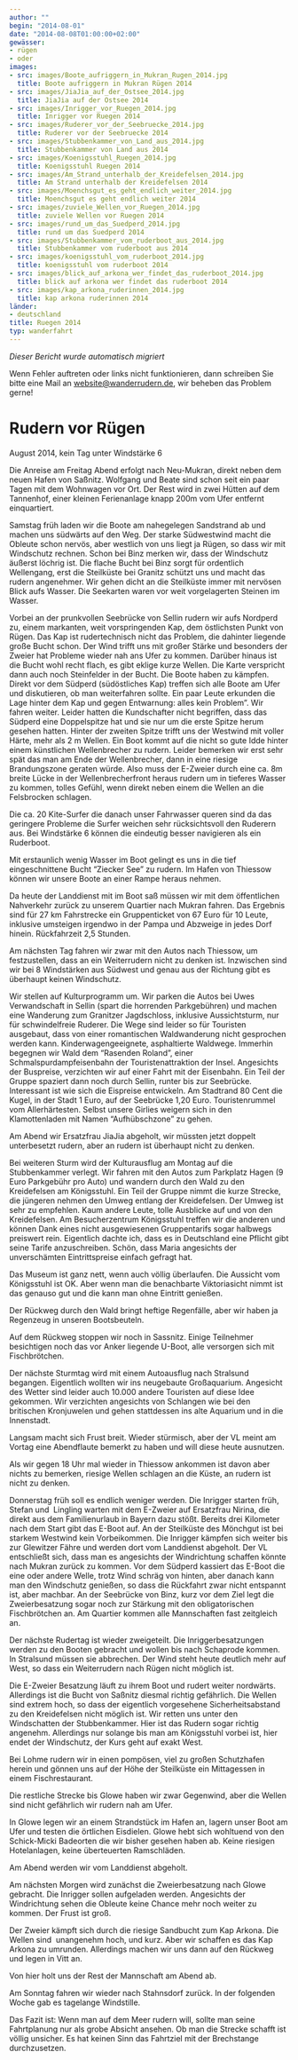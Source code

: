 ```yaml
---
author: ""
begin: "2014-08-01"
date: "2014-08-08T01:00:00+02:00"
gewässer:
- rügen
- oder
images:
- src: images/Boote_aufriggern_in_Mukran_Rugen_2014.jpg
  title: Boote aufriggern in Mukran Rügen 2014
- src: images/JiaJia_auf_der_Ostsee_2014.jpg
  title: JiaJia auf der Ostsee 2014
- src: images/Inrigger_vor_Ruegen_2014.jpg
  title: Inrigger vor Ruegen 2014
- src: images/Ruderer_vor_der_Seebruecke_2014.jpg
  title: Ruderer vor der Seebruecke 2014
- src: images/Stubbenkammer_von_Land_aus_2014.jpg
  title: Stubbenkammer von Land aus 2014
- src: images/Koenigsstuhl_Ruegen_2014.jpg
  title: Koenigsstuhl Ruegen 2014
- src: images/Am_Strand_unterhalb_der_Kreidefelsen_2014.jpg
  title: Am Strand unterhalb der Kreidefelsen 2014
- src: images/Moenchsgut_es_geht_endlich_weiter_2014.jpg
  title: Moenchsgut es geht endlich weiter 2014
- src: images/zuviele_Wellen_vor_Ruegen_2014.jpg
  title: zuviele Wellen vor Ruegen 2014
- src: images/rund_um_das_Suedperd_2014.jpg
  title: rund um das Suedperd 2014
- src: images/Stubbenkammer_vom_ruderboot_aus_2014.jpg
  title: Stubbenkammer vom ruderboot aus 2014
- src: images/koenigsstuhl_vom_ruderboot_2014.jpg
  title: koenigsstuhl vom ruderboot 2014
- src: images/blick_auf_arkona_wer_findet_das_ruderboot_2014.jpg
  title: blick auf arkona wer findet das ruderboot 2014
- src: images/kap_arkona_ruderinnen_2014.jpg
  title: kap arkona ruderinnen 2014
länder:
- deutschland
title: Ruegen 2014
typ: wanderfahrt
---
```



*Dieser Bericht wurde automatisch migriert*

Wenn Fehler auftreten oder links nicht funktionieren, dann schreiben Sie bitte eine Mail an website@wanderrudern.de, wir beheben das Problem gerne!



# Rudern vor Rügen


August 2014, kein Tag unter Windstärke 6

Die Anreise am Freitag Abend erfolgt nach Neu-Mukran, direkt neben dem neuen Hafen von Saßnitz. Wolfgang und Beate sind schon seit ein paar Tagen mit dem Wohnwagen vor Ort. Der Rest wird in zwei Hütten auf dem Tannenhof, einer kleinen Ferienanlage knapp 200m vom Ufer entfernt einquartiert.

Samstag früh laden wir die Boote am nahegelegen Sandstrand ab und machen uns südwärts auf den Weg. Der starke Südwestwind macht die Obleute schon nervös, aber westlich von uns liegt ja Rügen, so dass wir mit Windschutz rechnen. Schon bei Binz merken wir, dass der Windschutz äußerst löchrig ist. Die flache Bucht bei Binz sorgt für ordentlich Wellengang, erst die Steilküste bei Granitz schützt uns und macht das rudern angenehmer. Wir gehen dicht an die Steilküste immer mit nervösen Blick aufs Wasser. Die Seekarten waren vor weit vorgelagerten Steinen im Wasser.

Vorbei an der prunkvollen Seebrücke von Sellin rudern wir aufs Nordperd zu, einem markanten, weit vorspringenden Kap, dem östlichsten Punkt von Rügen. Das Kap ist rudertechnisch nicht das Problem, die dahinter liegende große Bucht schon. Der Wind trifft uns mit großer Stärke und besonders der Zweier hat Probleme wieder nah ans Ufer zu kommen. Darüber hinaus ist die Bucht wohl recht flach, es gibt eklige kurze Wellen. Die Karte verspricht dann auch noch Steinfelder in der Bucht. Die Boote haben zu kämpfen. Direkt vor dem Südperd (südöstliches Kap) treffen sich alle Boote am Ufer und diskutieren, ob man weiterfahren sollte. Ein paar Leute erkunden die Lage hinter dem Kap und gegen Entwarnung: alles kein Problem”. Wir fahren weiter. Leider hatten die Kundschafter nicht begriffen, dass das Südperd eine Doppelspitze hat und sie nur um die erste Spitze herum gesehen hatten. Hinter der zweiten Spitze trifft uns der Westwind mit voller Härte, mehr als 2 m Wellen. Ein Boot kommt auf die nicht so gute Idde hinter einem künstlichen Wellenbrecher zu rudern. Leider bemerken wir erst sehr spät das man am Ende der Wellenbrecher, dann in eine riesige Brandungszone geraten würde. Also muss der E-Zweier durch eine ca. 8m breite Lücke in der Wellenbrecherfront heraus rudern um in tieferes Wasser zu kommen, tolles Gefühl, wenn direkt neben einem die Wellen an die Felsbrocken schlagen.

Die ca. 20 Kite-Surfer die danach unser Fahrwasser queren sind da das geringere Probleme die Surfer weichen sehr rücksichtsvoll den Ruderern aus. Bei Windstärke 6 können die eindeutig besser navigieren als ein Ruderboot.

Mit erstaunlich wenig Wasser im Boot gelingt es uns in die tief eingeschnittene Bucht “Ziecker See” zu rudern. Im Hafen von Thiessow können wir unsere Boote an einer Rampe heraus nehmen.

Da heute der Landdienst mit im Boot saß müssen wir mit dem öffentlichen Nahverkehr zurück zu unserem Quartier nach Mukran fahren. Das Ergebnis sind für 27 km Fahrstrecke ein Gruppenticket von 67 Euro für 10 Leute, inklusive umsteigen irgendwo in der Pampa und Abzweige in jedes Dorf hinein. Rückfahrzeit 2,5 Stunden.

Am nächsten Tag fahren wir zwar mit den Autos nach Thiessow, um festzustellen, dass an ein Weiterrudern nicht zu denken ist. Inzwischen sind wir bei 8 Windstärken aus Südwest und genau aus der Richtung gibt es überhaupt keinen Windschutz.

Wir stellen auf Kulturprogramm um. Wir parken die Autos bei Uwes Verwandschaft in Sellin (spart die horrenden Parkgebühren) und machen eine Wanderung zum Granitzer Jagdschloss, inklusive Aussichtsturm, nur für schwindelfreie Ruderer. Die Wege sind leider so für Touristen ausgebaut, dass von einer romantischen Waldwanderung nicht gesprochen werden kann. Kinderwagengeeignete, asphaltierte Waldwege. Immerhin begegnen wir Wald dem “Rasenden Roland”, einer Schmalspurdampfeisenbahn der Touristenattraktion der Insel. Angesichts der Buspreise, verzichten wir auf einer Fahrt mit der Eisenbahn. Ein Teil der Gruppe spaziert dann noch durch Sellin, runter bis zur Seebrücke. Interessant ist wie sich die Eispreise entwickeln. Am Stadtrand 80 Cent die Kugel, in der Stadt 1 Euro, auf der Seebrücke 1,20 Euro. Touristenrummel vom Allerhärtesten. Selbst unsere Girlies weigern sich in den Klamottenladen mit Namen “Aufhübschzone” zu gehen.

Am Abend wir Ersatzfrau JiaJia abgeholt, wir müssten jetzt doppelt unterbesetzt rudern, aber an rudern ist überhaupt nicht zu denken.

Bei weiteren Sturm wird der Kulturausflug am Montag auf die Stubbenkammer verlegt. Wir fahren mit den Autos zum Parkplatz Hagen (9 Euro Parkgebühr pro Auto) und wandern durch den Wald zu den Kreidefelsen am Königsstuhl. Ein Teil der Gruppe nimmt die kurze Strecke, die jüngeren nehmen den Umweg entlang der Kreidefelsen. Der Umweg ist sehr zu empfehlen. Kaum andere Leute, tolle Ausblicke auf und von den Kreidefelsen. Am Besucherzentrum Königsstuhl treffen wir die anderen und können Dank eines nicht ausgewiesenen Gruppentarifs sogar halbwegs preiswert rein. Eigentlich dachte ich, dass es in Deutschland eine Pflicht gibt seine Tarife anzuschreiben. Schön, dass Maria angesichts der unverschämten Eintrittspreise einfach gefragt hat.

Das Museum ist ganz nett, wenn auch völlig überlaufen. Die Aussicht vom Königsstuhl ist OK. Aber wenn man die benachbarte Viktoriasicht nimmt ist das genauso gut und die kann man ohne Eintritt genießen.

Der Rückweg durch den Wald bringt heftige Regenfälle, aber wir haben ja Regenzeug in unseren Bootsbeuteln.

Auf dem Rückweg stoppen wir noch in Sassnitz. Einige Teilnehmer besichtigen noch das vor Anker liegende U-Boot, alle versorgen sich mit Fischbrötchen.

Der nächste Sturmtag wird mit einem Autoausflug nach Stralsund begangen. Eigentlich wollten wir ins neugebaute Großaquarium. Angesicht des Wetter sind leider auch 10.000 andere Touristen auf diese Idee gekommen. Wir verzichten angesichts von Schlangen wie bei den britischen Kronjuwelen und gehen stattdessen ins alte Aquarium und in die Innenstadt.

Langsam macht sich Frust breit. Wieder stürmisch, aber der VL meint am Vortag eine Abendflaute bemerkt zu haben und will diese heute ausnutzen.

Als wir gegen 18 Uhr mal wieder in Thiessow ankommen ist davon aber nichts zu bemerken, riesige Wellen schlagen an die Küste, an rudern ist nicht zu denken.

Donnerstag früh soll es endlich weniger werden. Die Inrigger starten früh, Stefan und  Lingling warten mit dem E-Zweier auf Ersatzfrau Nirina, die direkt aus dem Familienurlaub in Bayern dazu stößt. Bereits drei Kilometer nach dem Start gibt das E-Boot auf. An der Steilküste des Mönchgut ist bei starkem Westwind kein Vorbeikommen. Die Inrigger kämpfen sich weiter bis zur Glewitzer Fähre und werden dort vom Landdienst abgeholt. Der VL entschließt sich, dass man es angesichts der Windrichtung schaffen könnte nach Mukran zurück zu kommen. Vor dem Südperd kassiert das E-Boot die eine oder andere Welle, trotz Wind schräg von hinten, aber danach kann man den Windschutz genießen, so dass die Rückfahrt zwar nicht entspannt ist, aber machbar. An der Seebrücke von Binz, kurz vor dem Ziel legt die Zweierbesatzung sogar noch zur Stärkung mit den obligatorischen Fischbrötchen an. Am Quartier kommen alle Mannschaften fast zeitgleich an.

Der nächste Rudertag ist wieder zweigeteilt. Die Inriggerbesatzungen werden zu den Booten gebracht und wollen bis nach Schaprode kommen. In Stralsund müssen sie abbrechen. Der Wind steht heute deutlich mehr auf West, so dass ein Weiterrudern nach Rügen nicht möglich ist.

Die E-Zweier Besatzung läuft zu ihrem Boot und rudert weiter nordwärts. Allerdings ist die Bucht von Saßnitz diesmal richtig gefährlich. Die Wellen sind extrem hoch, so dass der eigentlich vorgesehene Sicherheitsabstand zu den Kreidefelsen nicht möglich ist. Wir retten uns unter den Windschatten der Stubbenkammer. Hier ist das Rudern sogar richtig angenehm. Allerdings nur solange bis man am Königsstuhl vorbei ist, hier endet der Windschutz, der Kurs geht auf exakt West.

Bei Lohme rudern wir in einen pompösen, viel zu großen Schutzhafen herein und gönnen uns auf der Höhe der Steilküste ein Mittagessen in einem Fischrestaurant.

Die restliche Strecke bis Glowe haben wir zwar Gegenwind, aber die Wellen sind nicht gefährlich wir rudern nah am Ufer.

In Glowe legen wir an einem Strandstück im Hafen an, lagern unser Boot am Ufer und testen die örtlichen Eisdielen. Glowe hebt sich wohltuend von den Schick-Micki Badeorten die wir bisher gesehen haben ab. Keine riesigen Hotelanlagen, keine überteuerten Ramschläden.

Am Abend werden wir vom Landdienst abgeholt.

Am nächsten Morgen wird zunächst die Zweierbesatzung nach Glowe gebracht. Die Inrigger sollen aufgeladen werden. Angesichts der Windrichtung sehen die Obleute keine Chance mehr noch weiter zu kommen. Der Frust ist groß.

Der Zweier kämpft sich durch die riesige Sandbucht zum Kap Arkona. Die Wellen sind  unangenehm hoch, und kurz. Aber wir schaffen es das Kap Arkona zu umrunden. Allerdings machen wir uns dann auf den Rückweg und legen in Vitt an.

Von hier holt uns der Rest der Mannschaft am Abend ab.

Am Sonntag fahren wir wieder nach Stahnsdorf zurück. In der folgenden Woche gab es tagelange Windstille.

Das Fazit ist: Wenn man auf dem Meer rudern will, sollte man seine Fahrtplanung nur als grobe Absicht ansehen. Ob man die Strecke schafft ist völlig unsicher. Es hat keinen Sinn das Fahrtziel mit der Brechstange durchzusetzen.